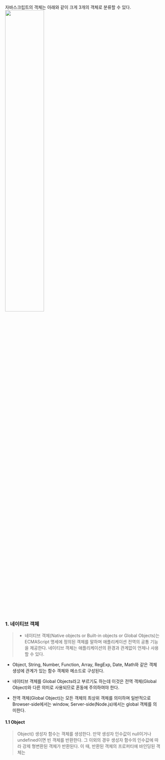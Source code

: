 
자바스크립트의 객체는 아래와 같이 크게 3개의 객체로 분류할 수 있다.<br>
<img src="https://user-images.githubusercontent.com/90595291/144785698-b9144a12-fee1-42f5-8e34-06bf55236ebe.png" width="50%" height="50%">

### 1. 네이티브 객체
 > - 네이티브 객체(Native objects or Built-in objects or Global 
   Objects)는 ECMAScript 명세에 정의된 객체를 말하며 애플리케이션 전역의 공통 기능을 제공한다. 네이티브 객체는 애플리케이션의 환경과 관계없이 언제나 사용할 수 있다.

  - Object, String, Number, Function, Array, RegExp, Date, Math와 같은 객체 생성에 관계가 있는 함수 객체와 메소드로 구성된다.

  - 네이티브 객체를 Global Objects라고 부르기도 하는데 이것은 전역 객체(Global Object)와 다른 의미로 사용되므로 혼동에 주의하여야 한다.

  - 전역 객체(Global Object)는 모든 객체의 최상위 객체를 의미하며 일반적으로 Browser-side에서는 window, Server-side(Node.js)에서는 global 객체를 의미한다.

#### 1.1 Object 
 > Object() 생성자 함수는 객체를 생성한다. 만약 생성자 인수값이 null이거나 undefined이면 빈 객체를 반환한다. 그 이외의 경우 생성자 함수의 인수값에 따라 강제 형변환된 객체가 반환된다. 이 때, 반환된 객체의 프로퍼티에 바인딩된 객체는 
